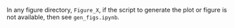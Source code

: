 In any figure directory, `Figure_X`, if the script to generate the plot or figure is not available, then see `gen_figs.ipynb`.
